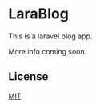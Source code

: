 # LaraBlog

This is a laravel blog app. 

More info coming soon.

## License

[MIT](https://choosealicense.com/licenses/mit/)
